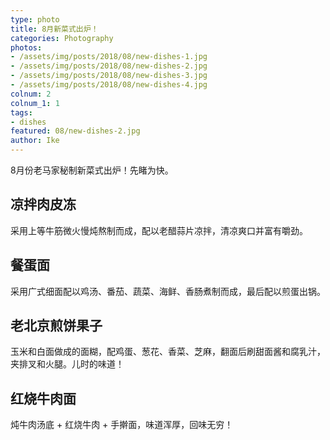 ```yaml
---
type: photo
title: 8月新菜式出炉！
categories: Photography
photos:
- /assets/img/posts/2018/08/new-dishes-1.jpg
- /assets/img/posts/2018/08/new-dishes-2.jpg
- /assets/img/posts/2018/08/new-dishes-3.jpg
- /assets/img/posts/2018/08/new-dishes-4.jpg
colnum: 2
colnum_1: 1
tags:
- dishes
featured: 08/new-dishes-2.jpg
author: Ike
---
```


8月份老马家秘制新菜式出炉！先睹为快。

## 凉拌肉皮冻

采用上等牛筋微火慢炖熬制而成，配以老醋蒜片凉拌，清凉爽口并富有嚼劲。

## 餐蛋面

采用广式细面配以鸡汤、番茄、蔬菜、海鲜、香肠煮制而成，最后配以煎蛋出锅。

## 老北京煎饼果子

玉米和白面做成的面糊，配鸡蛋、葱花、香菜、芝麻，翻面后刷甜面酱和腐乳汁，夹排叉和火腿。儿时的味道！

## 红烧牛肉面

炖牛肉汤底 + 红烧牛肉 + 手擀面，味道浑厚，回味无穷！